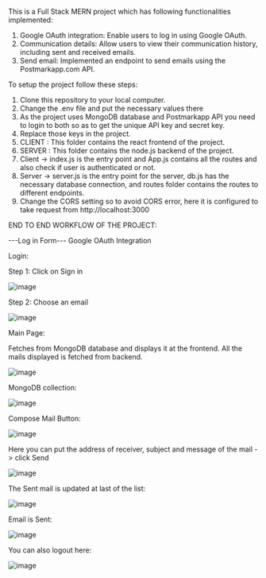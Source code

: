 This is a Full Stack MERN project which has following functionalities implemented:

1. Google OAuth integration: Enable users to log in using Google OAuth.
2. Communication details: Allow users to view their communication history, including sent and
received emails.
3. Send email: Implemented an endpoint to send emails using the Postmarkapp.com API.

To setup the project follow these steps:
1. Clone this repository to your local computer.
2. Change the .env file and put the necessary values there
3. As the project uses MongoDB database and Postmarkapp API you need to login to both so as to get the unique API key and secret key.
4. Replace those keys in the project.
5. CLIENT : This folder contains the react frontend of the project.
6. SERVER : This folder contains the node.js backend of the project.
7. Client -> index.js is the entry point and App.js contains all the routes and also check if user is authenticated or not.
8. Server -> server.js is the entry point for the server, db.js has the necessary database connection, and routes folder contains the routes to different endpoints.
9. Change the CORS setting so to avoid CORS error, here it is configured to take request from http://localhost:3000

END TO END WORKFLOW OF THE PROJECT:

---Log in Form---
Google OAuth Integration

Login:

Step 1: Click on Sign in

![image](https://github.com/Tarezh/commsystem/assets/100041569/b4135a27-a71b-49c7-8bdc-9c1f819f37c5)


Step 2: Choose an email

![image](https://github.com/Tarezh/commsystem/assets/100041569/59034ed4-5151-46e8-9927-17e9d5810784)


Main Page:

Fetches from MongoDB database and displays it at the frontend. All the mails displayed is fetched from backend.

![image](https://github.com/Tarezh/commsystem/assets/100041569/0f632576-4a35-45b3-aa80-c61f365db8b7)

 
MongoDB collection:

![image](https://github.com/Tarezh/commsystem/assets/100041569/2bd80317-f57f-46d3-9f4f-0e60c666dd1b)

Compose Mail Button:

![image](https://github.com/Tarezh/commsystem/assets/100041569/92ab029b-a155-4a9b-9e33-43acb4e032b1)

Here you can put the address of receiver, subject and message of the mail -> click Send

![image](https://github.com/Tarezh/commsystem/assets/100041569/cab7deea-63b1-4771-9013-e797f4df1f4c)

The Sent mail is updated at last of the list:

![image](https://github.com/Tarezh/commsystem/assets/100041569/f0ecae02-5fd9-4ab2-801e-bd5f5d41b4e9)

Email is Sent:

![image](https://github.com/Tarezh/commsystem/assets/100041569/7afe69f5-6b69-44ce-b9ef-0131cb051486)

You can also logout here:

![image](https://github.com/Tarezh/commsystem/assets/100041569/77bd86f4-e4f6-4c44-ba24-551247fcb897)













